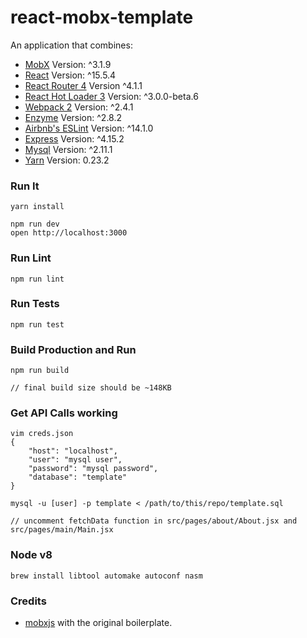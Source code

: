 react-mobx-template
=====================

An application that combines:

* [MobX](https://mobxjs.github.io/mobx) Version: ^3.1.9
* [React](https://facebook.github.io/react) Version: ^15.5.4
* [React Router 4](https://github.com/ReactTraining/react-router) Version ^4.1.1
* [React Hot Loader 3](https://github.com/gaearon/react-hot-boilerplate/pull/61) Version: ^3.0.0-beta.6
* [Webpack 2](https://github.com/webpack/webpack.js.org) Version: ^2.4.1
* [Enzyme](https://github.com/airbnb/enzyme) Version: ^2.8.2
* [Airbnb's ESLint](https://github.com/airbnb/javascript) Version: ^14.1.0
* [Express](https://expressjs.com/) Version: ^4.15.2
* [Mysql](https://github.com/mysqljs/mysql) Version: ^2.11.1
* [Yarn](https://yarnpkg.com/en/) Version: 0.23.2

### Run It

```
yarn install

npm run dev
open http://localhost:3000
```

### Run Lint
```
npm run lint
```

### Run Tests
```
npm run test
```

### Build Production and Run
```
npm run build

// final build size should be ~148KB
```

### Get API Calls working
```
vim creds.json
{
	"host": "localhost",
	"user": "mysql user",
	"password": "mysql password",
	"database": "template"
}

mysql -u [user] -p template < /path/to/this/repo/template.sql

// uncomment fetchData function in src/pages/about/About.jsx and src/pages/main/Main.jsx

```

### Node v8
```
brew install libtool automake autoconf nasm
```

### Credits

* [mobxjs](https://github.com/mobxjs/mobx-react-boilerplate) with the original boilerplate.
